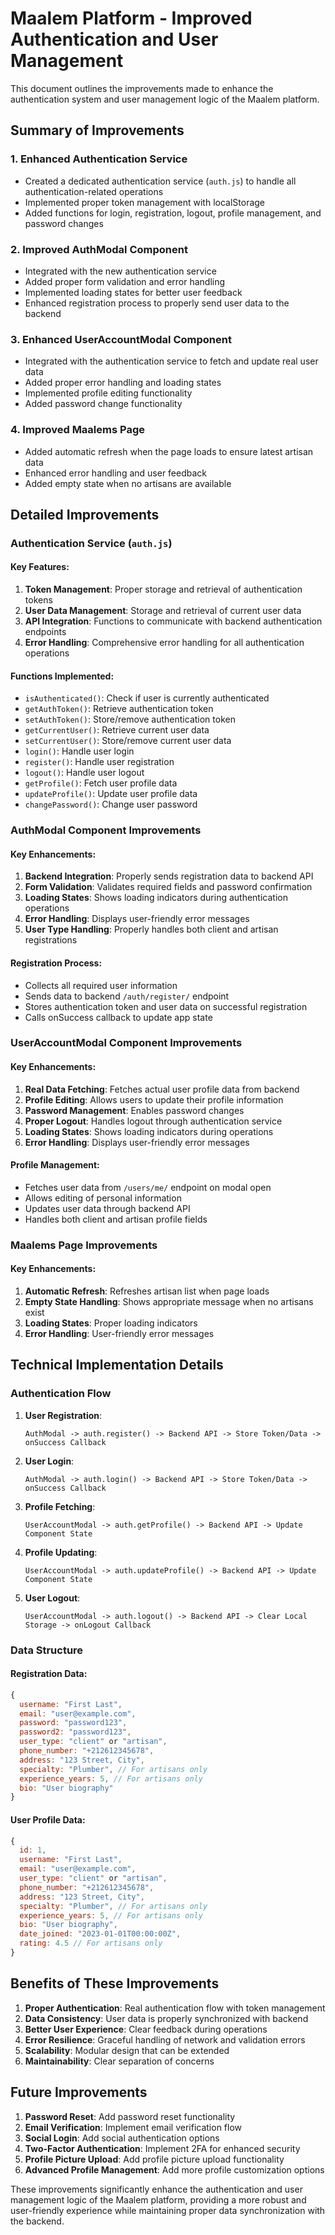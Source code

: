 # Maalem Platform - Improved Authentication and User Management

This document outlines the improvements made to enhance the authentication system and user management logic of the Maalem platform.

## Summary of Improvements

### 1. Enhanced Authentication Service
- Created a dedicated authentication service (`auth.js`) to handle all authentication-related operations
- Implemented proper token management with localStorage
- Added functions for login, registration, logout, profile management, and password changes

### 2. Improved AuthModal Component
- Integrated with the new authentication service
- Added proper form validation and error handling
- Implemented loading states for better user feedback
- Enhanced registration process to properly send user data to the backend

### 3. Enhanced UserAccountModal Component
- Integrated with the authentication service to fetch and update real user data
- Added proper error handling and loading states
- Implemented profile editing functionality
- Added password change functionality

### 4. Improved Maalems Page
- Added automatic refresh when the page loads to ensure latest artisan data
- Enhanced error handling and user feedback
- Added empty state when no artisans are available

## Detailed Improvements

### Authentication Service (`auth.js`)

#### Key Features:
1. **Token Management**: Proper storage and retrieval of authentication tokens
2. **User Data Management**: Storage and retrieval of current user data
3. **API Integration**: Functions to communicate with backend authentication endpoints
4. **Error Handling**: Comprehensive error handling for all authentication operations

#### Functions Implemented:
- `isAuthenticated()`: Check if user is currently authenticated
- `getAuthToken()`: Retrieve authentication token
- `setAuthToken()`: Store/remove authentication token
- `getCurrentUser()`: Retrieve current user data
- `setCurrentUser()`: Store/remove current user data
- `login()`: Handle user login
- `register()`: Handle user registration
- `logout()`: Handle user logout
- `getProfile()`: Fetch user profile data
- `updateProfile()`: Update user profile data
- `changePassword()`: Change user password

### AuthModal Component Improvements

#### Key Enhancements:
1. **Backend Integration**: Properly sends registration data to backend API
2. **Form Validation**: Validates required fields and password confirmation
3. **Loading States**: Shows loading indicators during authentication operations
4. **Error Handling**: Displays user-friendly error messages
5. **User Type Handling**: Properly handles both client and artisan registrations

#### Registration Process:
- Collects all required user information
- Sends data to backend `/auth/register/` endpoint
- Stores authentication token and user data on successful registration
- Calls onSuccess callback to update app state

### UserAccountModal Component Improvements

#### Key Enhancements:
1. **Real Data Fetching**: Fetches actual user profile data from backend
2. **Profile Editing**: Allows users to update their profile information
3. **Password Management**: Enables password changes
4. **Proper Logout**: Handles logout through authentication service
5. **Loading States**: Shows loading indicators during operations
6. **Error Handling**: Displays user-friendly error messages

#### Profile Management:
- Fetches user data from `/users/me/` endpoint on modal open
- Allows editing of personal information
- Updates user data through backend API
- Handles both client and artisan profile fields

### Maalems Page Improvements

#### Key Enhancements:
1. **Automatic Refresh**: Refreshes artisan list when page loads
2. **Empty State Handling**: Shows appropriate message when no artisans exist
3. **Loading States**: Proper loading indicators
4. **Error Handling**: User-friendly error messages

## Technical Implementation Details

### Authentication Flow

1. **User Registration**:
   ```
   AuthModal -> auth.register() -> Backend API -> Store Token/Data -> onSuccess Callback
   ```

2. **User Login**:
   ```
   AuthModal -> auth.login() -> Backend API -> Store Token/Data -> onSuccess Callback
   ```

3. **Profile Fetching**:
   ```
   UserAccountModal -> auth.getProfile() -> Backend API -> Update Component State
   ```

4. **Profile Updating**:
   ```
   UserAccountModal -> auth.updateProfile() -> Backend API -> Update Component State
   ```

5. **User Logout**:
   ```
   UserAccountModal -> auth.logout() -> Backend API -> Clear Local Storage -> onLogout Callback
   ```

### Data Structure

#### Registration Data:
```javascript
{
  username: "First Last",
  email: "user@example.com",
  password: "password123",
  password2: "password123",
  user_type: "client" or "artisan",
  phone_number: "+212612345678",
  address: "123 Street, City",
  specialty: "Plumber", // For artisans only
  experience_years: 5, // For artisans only
  bio: "User biography"
}
```

#### User Profile Data:
```javascript
{
  id: 1,
  username: "First Last",
  email: "user@example.com",
  user_type: "client" or "artisan",
  phone_number: "+212612345678",
  address: "123 Street, City",
  specialty: "Plumber", // For artisans only
  experience_years: 5, // For artisans only
  bio: "User biography",
  date_joined: "2023-01-01T00:00:00Z",
  rating: 4.5 // For artisans only
}
```

## Benefits of These Improvements

1. **Proper Authentication**: Real authentication flow with token management
2. **Data Consistency**: User data is properly synchronized with backend
3. **Better User Experience**: Clear feedback during operations
4. **Error Resilience**: Graceful handling of network and validation errors
5. **Scalability**: Modular design that can be extended
6. **Maintainability**: Clear separation of concerns

## Future Improvements

1. **Password Reset**: Add password reset functionality
2. **Email Verification**: Implement email verification flow
3. **Social Login**: Add social authentication options
4. **Two-Factor Authentication**: Implement 2FA for enhanced security
5. **Profile Picture Upload**: Add profile picture upload functionality
6. **Advanced Profile Management**: Add more profile customization options

These improvements significantly enhance the authentication and user management logic of the Maalem platform, providing a more robust and user-friendly experience while maintaining proper data synchronization with the backend.